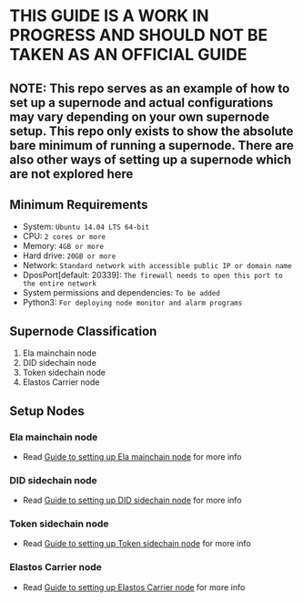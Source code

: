 # THIS GUIDE IS A WORK IN PROGRESS AND SHOULD NOT BE TAKEN AS AN OFFICIAL GUIDE

## NOTE: This repo serves as an example of how to set up a supernode and actual configurations may vary depending on your own supernode setup. This repo only exists to show the absolute bare minimum of running a supernode. There are also other ways of setting up a supernode which are not explored here

## Minimum Requirements
- System: `Ubuntu 14.04 LTS 64-bit`
- CPU: `2 cores or more`
- Memory: `4GB or more`
- Hard drive: `20GB or more`
- Network: `Standard network with accessible public IP or domain name`
- DposPort[default: 20339]: `The firewall needs to open this port to the entire network`
- System permissions and dependencies: `To be added`
- Python3: `For deploying node monitor and alarm programs`

## Supernode Classification
1. Ela mainchain node
2. DID sidechain node
3. Token sidechain node
4. Elastos Carrier node

## Setup Nodes

### Ela mainchain node
- Read [Guide to setting up Ela mainchain node](./docs/setup-ela-node.md) for more info

### DID sidechain node
- Read [Guide to setting up DID sidechain node](./docs/setup-did-sidechain-node.md) for more info

### Token sidechain node
- Read [Guide to setting up Token sidechain node](./docs/setup-token-sidechain-node.md) for more info

### Elastos Carrier node
- Read [Guide to setting up Elastos Carrier node](./docs/setup-elastos-carrier-node.md) for more info

